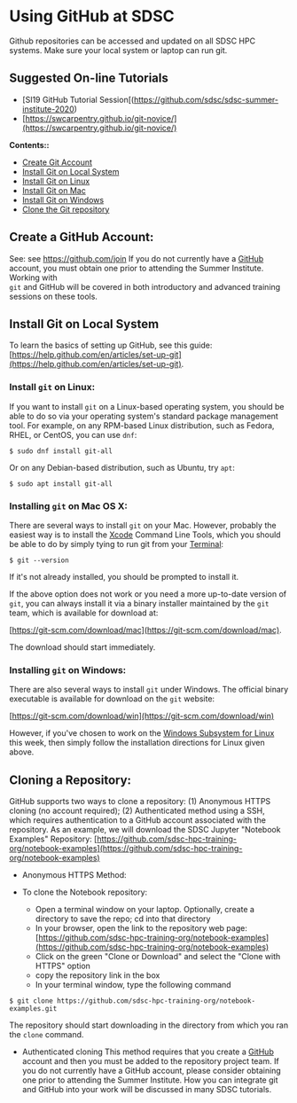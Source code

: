# Using GitHub at SDSC

Github repositories can be accessed and updated on all SDSC HPC systems. 
Make sure your local system or laptop can run git. 

## Suggested On-line Tutorials

* [SI19 GitHub Tutorial Session[(https://github.com/sdsc/sdsc-summer-institute-2020)
* [https://swcarpentry.github.io/git-novice/](https://swcarpentry.github.io/git-novice/)


<a name="top">**Contents::**
* [Create Git Account](#git-acct)
* [Install Git on Local System](#git-install)
* [Install Git on Linux](#git-install-linux)
* [Install Git on Mac](#git-install-mac)
* [Install Git on Windows](#git-install-windows)
* [Clone the Git repository](#git-clone)



## Create a GitHub Account: <a name="git-acct"></a>
See:  see https://github.com/join 
If you do not currently have a [GitHub](https://github.com/) account, you must 
obtain one prior to attending the Summer Institute. Working with  
`git` and GitHub will be covered in both
introductory and advanced training sessions on these tools.

## Install Git on Local System <a name="git-install"></a>

To learn the basics of setting up GitHub, see this guide:  [https://help.github.com/en/articles/set-up-git](https://help.github.com/en/articles/set-up-git). 

### Install `git` on Linux:<a name="git-install-linux"></a>

If you want to install `git` on a Linux-based operating system, you should be
able to do so via your operating system's standard package management tool. For
example, on any RPM-based Linux distribution, such as Fedora, RHEL, or CentOS, 
you can use `dnf`:

```
$ sudo dnf install git-all
```

Or on any Debian-based distribution, such as Ubuntu, try `apt`:

```
$ sudo apt install git-all
```

### Installing `git` on Mac OS X:

There are several ways to install `git` on your Mac. However, probably the 
easiest way is to install the [Xcode](https://developer.apple.com/xcode/) 
Command Line Tools, which you should be able to do by simply tying to run git 
from your [Terminal](https://support.apple.com/guide/terminal/welcome/mac):

```
$ git --version
```

If it's not already installed, you should be prompted to install it.

If the above option does not work or you need a more up-to-date version of 
`git`, you can always install it via a binary installer maintained by the `git`
team, which is available for download at: 

[https://git-scm.com/download/mac](https://git-scm.com/download/mac). 

The download should start immediately.

### Installing `git` on Windows:

There are also several ways to install `git` under Windows. The official 
binary executable is available for download on the `git` website:

[https://git-scm.com/download/win](https://git-scm.com/download/win)

However, if you've chosen to work on the [Windows Subsystem for Linux](https://docs.microsoft.com/en-us/windows/wsl/about)
this week, then simply follow the installation directions for Linux given above.

## Cloning a Repository:<a name="git-clone"></a>

GitHub supports two ways to clone a repository: (1) Anonymous HTTPS cloning (no account required);  (2) Authenticated method using a SSH, which requires authentication to a GitHub account associated with the repository.
As an example, we will download the SDSC Jupyter "Notebook Examples" Repository:
[https://github.com/sdsc-hpc-training-org/notebook-examples](https://github.com/sdsc-hpc-training-org/notebook-examples)

* Anonymous HTTPS Method:

* To clone the Notebook repository:
  * Open a terminal window on your laptop. Optionally, create a directory to save the repo; cd into that directory
  * In your browser, open the link to the repository web page: [https://github.com/sdsc-hpc-training-org/notebook-examples](https://github.com/sdsc-hpc-training-org/notebook-examples)
  * Click on the green "Clone or Download" and select the "Clone with HTTPS" option
  * copy the  repository link in the box
  * In your terminal window, type the following command
```
$ git clone https://github.com/sdsc-hpc-training-org/notebook-examples.git
```

The repository should start downloading in the directory from which you ran the ```clone``` command.

* Authenticated cloning
This method requires that you create a [GitHub](https://github.com/) account and then you must be added to the repository project team. 
If you do not currently have a GitHub account, please consider obtaining one prior to attending the Summer Institute. How you can integrate git and GitHub into your work will be discussed in many SDSC tutorials.


